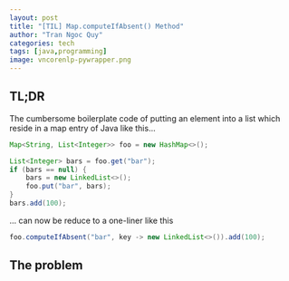 ```yaml
---
layout: post
title: "[TIL] Map.computeIfAbsent() Method"
author: "Tran Ngoc Quy"
categories: tech
tags: [java,programming]
image: vncorenlp-pywrapper.png
---
```


## TL;DR

The cumbersome boilerplate code of putting an element into a list which reside in a map entry of Java like this...

```java
Map<String, List<Integer>> foo = new HashMap<>();

List<Integer> bars = foo.get("bar");
if (bars == null) {
    bars = new LinkedList<>();
    foo.put("bar", bars);
}
bars.add(100);
```

... can now be reduce to a one-liner like this

```java
foo.computeIfAbsent("bar", key -> new LinkedList<>()).add(100);
```

## The problem
